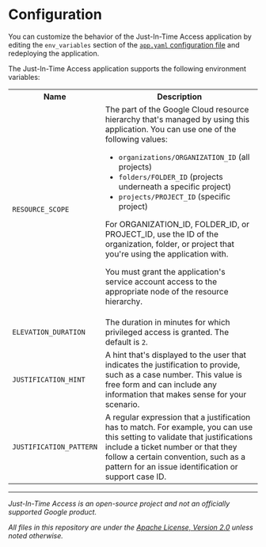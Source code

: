 # Configuration

You can customize the behavior of the Just-In-Time Access application by editing the `env_variables` section of the
[`app.yaml` configuration file](https://cloud.google.com/appengine/docs/standard/java-gen2/config/appref) and
redeploying the application.

The Just-In-Time Access application supports the following environment variables:



<table>
  <tr>
   <th>Name</th>
   <th>Description</th>
  </tr>
  <tr>
   <td>
    <code>RESOURCE_SCOPE</code>
   </td>
   <td>The part of the Google Cloud resource hierarchy that's managed by using this application. You can use one of the following values:
    <ul>
        <li><code>organizations/ORGANIZATION_ID</code> (all projects)</li>
        <li><code>folders/FOLDER_ID</code> (projects underneath a specific project)</li>
        <li><code>projects/PROJECT_ID</code> (specific project)</li>
    </ul>
    <p>
        For ORGANIZATION_ID, FOLDER_ID, or PROJECT_ID, use the ID of the organization, folder, or project that you're using
        the application with.
    </p>
    <p>
        You must grant the application's service account access to the appropriate node of the resource hierarchy.
    </p>
   </td>
  </tr>
  <tr>
   <td>
    <code>ELEVATION_DURATION</code>
   </td>
   <td>
    The duration in minutes for which privileged access is granted. The default is <code>2</code>.
   </td>
  </tr>
  <tr>
   <td>
    <code>JUSTIFICATION_HINT</code>
   </td>
   <td>
    A hint that's displayed to the user that indicates the justification to provide, such as a case number. This value is free form and can include any information that makes sense for your scenario.
   </td>
  </tr>
  <tr>
   <td>
    <code>JUSTIFICATION_PATTERN</code>
   </td>
   <td>
    A regular expression that a justification has to match. For example, you can use this setting to validate that justifications include a ticket number or that they follow a certain convention, such as a pattern for an issue identification or support case ID.
   </td>
  </tr>
</table>

--- 

_Just-In-Time Access is an open-source project and not an officially supported Google product._

_All files in this repository are under the
[Apache License, Version 2.0](LICENSE.txt) unless noted otherwise._
